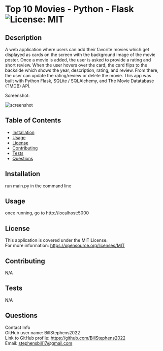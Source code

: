 # Top 10 Movies - Python - Flask<br>![License: MIT](https://img.shields.io/badge/License-MIT-yellow.svg)

  ## Description

  A web application where users can add their favorite movies which get displayed as cards 
  on the screen with the background image of the movie poster.  Once a movie is added, the
  user is asked to provide a rating and short review.  When the user hovers over the card,
  the card flips to the backside which shows the year, description, rating, and review. From
  there, the user can update the rating/review or delete the movie.  This app was built with 
  Python Flask, SQLite / SQLAlchemy, and The Movie Datatabase (TMDB) API. 

  Screenshot:  
  
![screenshot](screenshot.png)

  ## Table of Contents
  
  - [Installation](#installation)
  - [Usage](#usage)
  - [License](#license)
  - [Contributing](#contributing)
  - [Tests](#tests)
  - [Questions](#questions)
  
  ## Installation
  
  run main.py in the command line
  
  ## Usage
  
  once running, go to http://localhost:5000

  ## License
This application is covered under the MIT License.
<br>For more information: https://opensource.org/licenses/MIT
  
  ## Contributing
  N/A
  
  ## Tests
  N/A

  ## Questions
  Contact Info<br>
  GitHub user name: BillStephens2022<br>
  Link to GitHub profile: https://github.com/BillStephens2022<br>
  Email: stephensbill17@gmail.com
